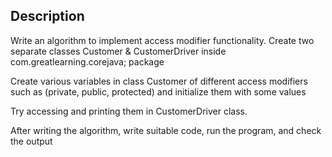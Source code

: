 ## Description
Write an algorithm to implement access modifier functionality. 
Create two separate classes Customer & CustomerDriver inside  com.greatlearning.corejava; package 

Create various variables in class Customer of different access modifiers such as (private, public, protected) and initialize them with some values

Try accessing and printing them in CustomerDriver class.

 

After writing the algorithm, write suitable code, run the program, and check the output